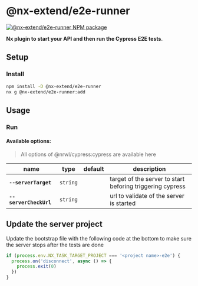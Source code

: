 # @nx-extend/e2e-runner

<a href="https://www.npmjs.com/package/@nx-extend/e2e-runner" rel="nofollow">
  <img src="https://badgen.net/npm/v/@nx-extend/e2e-runner" alt="@nx-extend/e2e-runner NPM package">
</a>

**Nx plugin to start your API and then run the Cypress E2E tests**.

## Setup

### Install

```sh
npm install -D @nx-extend/e2e-runner
nx g @nx-extend/e2e-runner:add
```

## Usage

### Run

#### Available options:

> All options of @nrwl/cypress:cypress are available here

| name                   | type     | default | description                                               |
|------------------------|----------|---------|-----------------------------------------------------------|
| **`--serverTarget`**   | `string` |         | target of the server to start beforing triggering cypress |
| **`--serverCheckUrl`** | `string` |         | url to validate of the server is started                  |


## Update the server project

Update the bootstrap file with the following code at the bottom to make sure the server stops after the tests are done

```typescript
if (process.env.NX_TASK_TARGET_PROJECT === '<project name>-e2e') {
  process.on('disconnect', async () => {
    process.exit(0)
  })
}
```
